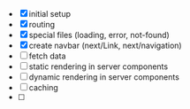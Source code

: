- [x] initial setup
- [x] routing
- [x] special files (loading, error, not-found)
- [x] create navbar (next/Link, next/navigation)
- [ ] fetch data
- [ ] static rendering in server components
- [ ] dynamic rendering in server components
- [ ] caching
- [ ]
